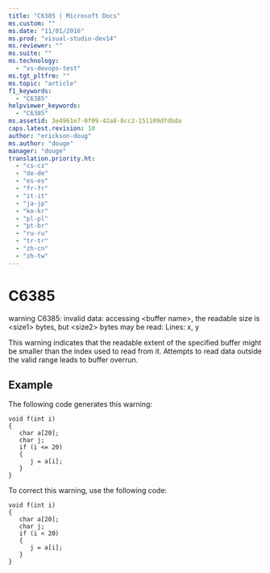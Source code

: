 ```yaml
---
title: "C6385 | Microsoft Docs"
ms.custom: ""
ms.date: "11/01/2016"
ms.prod: "visual-studio-dev14"
ms.reviewer: ""
ms.suite: ""
ms.technology: 
  - "vs-devops-test"
ms.tgt_pltfrm: ""
ms.topic: "article"
f1_keywords: 
  - "C6385"
helpviewer_keywords: 
  - "C6385"
ms.assetid: 3e4961e7-0f09-42a8-8cc2-151109dfdbda
caps.latest.revision: 10
author: "erickson-doug"
ms.author: "douge"
manager: "douge"
translation.priority.ht: 
  - "cs-cz"
  - "de-de"
  - "es-es"
  - "fr-fr"
  - "it-it"
  - "ja-jp"
  - "ko-kr"
  - "pl-pl"
  - "pt-br"
  - "ru-ru"
  - "tr-tr"
  - "zh-cn"
  - "zh-tw"
---
```

# C6385
warning C6385: invalid data: accessing \<buffer name>, the readable size is \<size1> bytes, but \<size2> bytes may be read: Lines: x, y  
  
 This warning indicates that the readable extent of the specified buffer might be smaller than the index used to read from it. Attempts to read data outside the valid range leads to buffer overrun.  
  
## Example  
 The following code generates this warning:  
  
```  
void f(int i)  
{  
   char a[20];  
   char j;  
   if (i <= 20)  
   {  
      j = a[i];  
   }  
}  
```  
  
 To correct this warning, use the following code:  
  
```  
void f(int i)  
{  
   char a[20];  
   char j;  
   if (i < 20)  
   {  
      j = a[i];  
   }  
}   
```